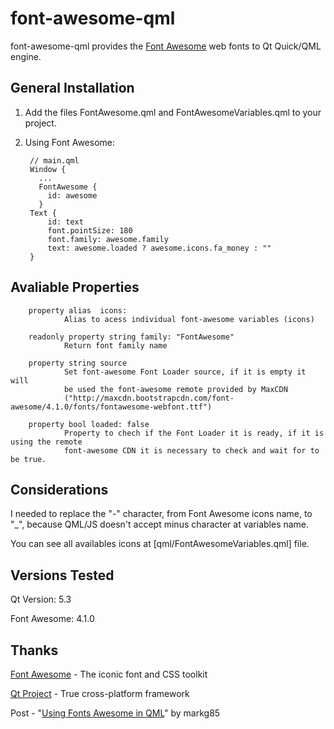 font-awesome-qml
================

font-awesome-qml provides the [Font Awesome] web fonts to Qt Quick/QML engine.

## General Installation

1. Add the files FontAwesome.qml and FontAwesomeVariables.qml to your project.

1. Using Font Awesome:

        // main.qml
        Window {
          ...
          FontAwesome {
            id: awesome
          }
        Text {
            id: text
            font.pointSize: 180
            font.family: awesome.family
            text: awesome.loaded ? awesome.icons.fa_money : ""
        }

## Avaliable Properties

        property alias  icons:
                Alias to acess individual font-awesome variables (icons)

        readonly property string family: "FontAwesome"
                Return font family name

        property string source
                Set font-awesome Font Loader source, if it is empty it will
                be used the font-awesome remote provided by MaxCDN
                ("http://maxcdn.bootstrapcdn.com/font-awesome/4.1.0/fonts/fontawesome-webfont.ttf")

        property bool loaded: false
                Property to chech if the Font Loader it is ready, if it is using the remote
                font-awesome CDN it is necessary to check and wait for to be true.


## Considerations

I needed to replace the "-" character, from Font Awesome icons name, to  "_", because
QML/JS doesn't accept  minus character at variables name.

You can see all availables icons at [qml/FontAwesomeVariables.qml] file.

## Versions Tested

Qt Version: 5.3

Font Awesome: 4.1.0

## Thanks

[Font Awesome] - The iconic font and CSS toolkit

[Qt Project] - True cross-platform framework

Post - "[Using Fonts Awesome in QML]" by markg85

[Font Awesome]: http://fortawesome.github.io/Font-Awesome/
[Qt Quick]: http://qt-project.org/doc/qt-5/qtquick-index.html
[Qt Project]: http://qt-project.org
[Using Fonts Awesome in QML]: http://kdeblog.mageprojects.com/2012/11/20/using-fonts-awesome-in-qml/
[qml/font/Variables.qml]: https://github.com/ricardodovalle/font-awesome-qml/blob/master/qml/FontAwesomeVariables.qml
[MaxCDN]: http://qt-project.org